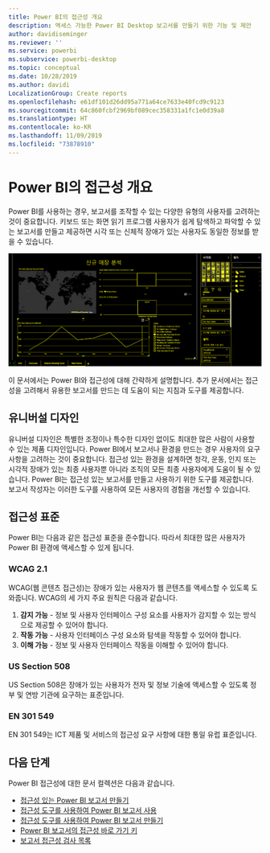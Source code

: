 ```yaml
---
title: Power BI의 접근성 개요
description: 액세스 가능한 Power BI Desktop 보고서를 만들기 위한 기능 및 제안
author: davidiseminger
ms.reviewer: ''
ms.service: powerbi
ms.subservice: powerbi-desktop
ms.topic: conceptual
ms.date: 10/28/2019
ms.author: davidi
LocalizationGroup: Create reports
ms.openlocfilehash: e61df101d26dd95a771a64ce7633e40fcd9c9123
ms.sourcegitcommit: 64c860fcbf2969bf089cec358331a1fc1e0d39a8
ms.translationtype: HT
ms.contentlocale: ko-KR
ms.lasthandoff: 11/09/2019
ms.locfileid: "73878910"
---
```

# <a name="overview-of-accessibility-in-power-bi"></a>Power BI의 접근성 개요
Power BI를 사용하는 경우, 보고서를 조작할 수 있는 다양한 유형의 사용자를 고려하는 것이 중요합니다. 키보드 또는 화면 읽기 프로그램 사용자가 쉽게 탐색하고 파악할 수 있는 보고서를 만들고 제공하면 시각 또는 신체적 장애가 있는 사용자도 동일한 정보를 받을 수 있습니다.

![고대비 Windows 설정](media/desktop-accessibility/accessibility-05b.png)

이 문서에서는 Power BI와 접근성에 대해 간략하게 설명합니다. 추가 문서에서는 접근성을 고려해서 유용한 보고서를 만드는 데 도움이 되는 지침과 도구를 제공합니다.

## <a name="universal-design"></a>유니버설 디자인

유니버설 디자인은 특별한 조정이나 특수한 디자인 없이도 최대한 많은 사람이 사용할 수 있는 제품 디자인입니다. Power BI에서 보고서나 환경을 만드는 경우 사용자의 요구 사항을 고려하는 것이 중요합니다. 접근성 있는 환경을 설계하면 청각, 운동, 인지 또는 시각적 장애가 있는 최종 사용자뿐 아니라 조직의 모든 최종 사용자에게 도움이 될 수 있습니다. Power BI는 접근성 있는 보고서를 만들고 사용하기 위한 도구를 제공합니다. 보고서 작성자는 이러한 도구를 사용하여 모든 사용자의 경험을 개선할 수 있습니다.

## <a name="accessibility-standards"></a>접근성 표준

Power BI는 다음과 같은 접근성 표준을 준수합니다.  따라서 최대한 많은 사용자가 Power BI 환경에 액세스할 수 있게 됩니다.

### <a name="wcag-21"></a>WCAG 2.1
WCAG(웹 콘텐츠 접근성)는 장애가 있는 사용자가 웹 콘텐츠를 액세스할 수 있도록 도와줍니다. WCAG의 세 가지 주요 원칙은 다음과 같습니다.

1. **감지 가능** - 정보 및 사용자 인터페이스 구성 요소를 사용자가 감지할 수 있는 방식으로 제공할 수 있어야 합니다.
2. **작동 가능** - 사용자 인터페이스 구성 요소와 탐색을 작동할 수 있어야 합니다.
3. **이해 가능** - 정보 및 사용자 인터페이스 작동을 이해할 수 있어야 합니다.

### <a name="us-section-508"></a>US Section 508

US Section 508은 장애가 있는 사용자가 전자 및 정보 기술에 액세스할 수 있도록 정부 및 연방 기관에 요구하는 표준입니다.

### <a name="en-301-549"></a>EN 301 549
EN 301 549는 ICT 제품 및 서비스의 접근성 요구 사항에 대한 통일 유럽 표준입니다.  



## <a name="next-steps"></a>다음 단계

Power BI 접근성에 대한 문서 컬렉션은 다음과 같습니다.

* [접근성 있는 Power BI 보고서 만들기](desktop-accessibility-creating-reports.md) 
* [접근성 도구를 사용하여 Power BI 보고서 사용](desktop-accessibility-consuming-tools.md)
* [접근성 도구를 사용하여 Power BI 보고서 만들기](desktop-accessibility-creating-tools.md)
* [Power BI 보고서의 접근성 바로 가기 키](desktop-accessibility-keyboard-shortcuts.md)
* [보고서 접근성 검사 목록](desktop-accessibility-creating-reports.md#report-accessibility-checklist)


